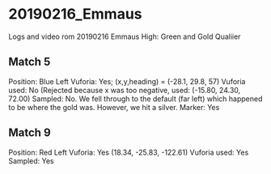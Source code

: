 # 20190216_Emmaus
Logs and video rom 20190216 Emmaus High: Green and Gold Qualiier


## Match 5

   Position:   Blue Left
   Vuforia:      Yes;  (x,y,heading) = (-28.1, 29.8, 57)
   Vuforia used:  No (Rejected because x was too negative, used: (-15.80, 24.30, 72.00)
   Sampled: No. We fell through to the default (far left) which happened to be where
            the gold was. However, we hit a silver.
   Marker: Yes


## Match 9
   
   Position: Red Left
   Vuforia:  Yes   (18.34, -25.83, -122.61)
   Vuforia used:  Yes
   Sampled:  Yes
   




   
   